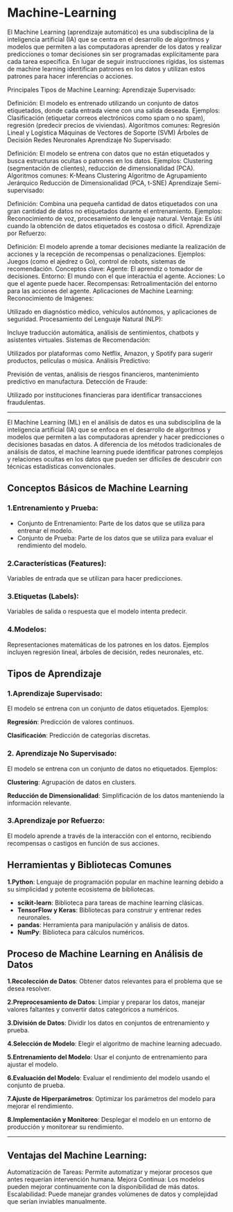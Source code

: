 # Machine-Learning

El Machine Learning (aprendizaje automático) es una subdisciplina de la inteligencia artificial (IA) que se centra en el desarrollo de algoritmos y modelos que permiten a las computadoras aprender de los datos y realizar predicciones o tomar decisiones sin ser programadas explícitamente para cada tarea específica. En lugar de seguir instrucciones rígidas, los sistemas de machine learning identifican patrones en los datos y utilizan estos patrones para hacer inferencias o acciones.


Principales Tipos de Machine Learning:
Aprendizaje Supervisado:

Definición: El modelo es entrenado utilizando un conjunto de datos etiquetados, donde cada entrada viene con una salida deseada.
Ejemplos: Clasificación (etiquetar correos electrónicos como spam o no spam), regresión (predecir precios de viviendas).
Algoritmos comunes:
Regresión Lineal y Logística
Máquinas de Vectores de Soporte (SVM)
Árboles de Decisión
Redes Neuronales
Aprendizaje No Supervisado:

Definición: El modelo se entrena con datos que no están etiquetados y busca estructuras ocultas o patrones en los datos.
Ejemplos: Clustering (segmentación de clientes), reducción de dimensionalidad (PCA).
Algoritmos comunes:
K-Means Clustering
Algoritmo de Agrupamiento Jerárquico
Reducción de Dimensionalidad (PCA, t-SNE)
Aprendizaje Semi-supervisado:

Definición: Combina una pequeña cantidad de datos etiquetados con una gran cantidad de datos no etiquetados durante el entrenamiento.
Ejemplos: Reconocimiento de voz, procesamiento de lenguaje natural.
Ventaja: Es útil cuando la obtención de datos etiquetados es costosa o difícil.
Aprendizaje por Refuerzo:

Definición: El modelo aprende a tomar decisiones mediante la realización de acciones y la recepción de recompensas o penalizaciones.
Ejemplos: Juegos (como el ajedrez o Go), control de robots, sistemas de recomendación.
Conceptos clave:
Agente: El aprendiz o tomador de decisiones.
Entorno: El mundo con el que interactúa el agente.
Acciones: Lo que el agente puede hacer.
Recompensas: Retroalimentación del entorno para las acciones del agente.
Aplicaciones de Machine Learning:
Reconocimiento de Imágenes:

Utilizado en diagnóstico médico, vehículos autónomos, y aplicaciones de seguridad.
Procesamiento del Lenguaje Natural (NLP):

Incluye traducción automática, análisis de sentimientos, chatbots y asistentes virtuales.
Sistemas de Recomendación:

Utilizados por plataformas como Netflix, Amazon, y Spotify para sugerir productos, películas o música.
Análisis Predictivo:

Previsión de ventas, análisis de riesgos financieros, mantenimiento predictivo en manufactura.
Detección de Fraude:

Utilizado por instituciones financieras para identificar transacciones fraudulentas.



-----------------------------------


El Machine Learning (ML) en el análisis de datos es una subdisciplina de la inteligencia artificial (IA) que se enfoca en el desarrollo de algoritmos y modelos que permiten a las computadoras aprender y hacer predicciones o decisiones basadas en datos. A diferencia de los métodos tradicionales de análisis de datos, el machine learning puede identificar patrones complejos y relaciones ocultas en los datos que pueden ser difíciles de descubrir con técnicas estadísticas convencionales.

## Conceptos Básicos de Machine Learning

### 1.Entrenamiento y Prueba:

* Conjunto de Entrenamiento: Parte de los datos que se utiliza para entrenar el modelo.
* Conjunto de Prueba: Parte de los datos que se utiliza para evaluar el rendimiento del modelo.

### 2.Características (Features): 
Variables de entrada que se utilizan para hacer predicciones.

### 3.Etiquetas (Labels): 
Variables de salida o respuesta que el modelo intenta predecir.

### 4.Modelos: 
Representaciones matemáticas de los patrones en los datos. Ejemplos incluyen regresión lineal, árboles de decisión, redes neuronales, etc.


## Tipos de Aprendizaje

### 1.Aprendizaje Supervisado: 
El modelo se entrena con un conjunto de datos etiquetados. Ejemplos:

**Regresión**: Predicción de valores continuos.

**Clasificación**: Predicción de categorías discretas.

### 2. Aprendizaje No Supervisado: 
El modelo se entrena con un conjunto de datos no etiquetados. Ejemplos:

**Clustering**: Agrupación de datos en clusters.

**Reducción de Dimensionalidad**: Simplificación de los datos manteniendo la información relevante.

### 3.Aprendizaje por Refuerzo: 
El modelo aprende a través de la interacción con el entorno, recibiendo recompensas o castigos en función de sus acciones.


## Herramientas y Bibliotecas Comunes

**1.Python**: Lenguaje de programación popular en machine learning debido a su simplicidad y potente ecosistema de bibliotecas.

- **scikit-learn**: Biblioteca para tareas de machine learning clásicas.
- **TensorFlow y Keras**: Bibliotecas para construir y entrenar redes neuronales.
- **pandas**: Herramienta para manipulación y análisis de datos.
- **NumPy**: Biblioteca para cálculos numéricos.


## Proceso de Machine Learning en Análisis de Datos

**1.Recolección de Datos**: Obtener datos relevantes para el problema que se desea resolver.

**2.Preprocesamiento de Datos**: Limpiar y preparar los datos, manejar valores faltantes y convertir datos categóricos a numéricos.

**3.División de Datos**: Dividir los datos en conjuntos de entrenamiento y prueba.

**4.Selección de Modelo**: Elegir el algoritmo de machine learning adecuado.

**5.Entrenamiento del Modelo**: Usar el conjunto de entrenamiento para ajustar el modelo.

**6.Evaluación del Modelo**: Evaluar el rendimiento del modelo usando el conjunto de prueba.

**7.Ajuste de Hiperparámetros**: Optimizar los parámetros del modelo para mejorar el rendimiento.

**8.Implementación y Monitoreo**: Desplegar el modelo en un entorno de producción y monitorear su rendimiento.

----
## Ventajas del Machine Learning:
Automatización de Tareas: Permite automatizar y mejorar procesos que antes requerían intervención humana.
Mejora Continua: Los modelos pueden mejorar continuamente con la disponibilidad de más datos.
Escalabilidad: Puede manejar grandes volúmenes de datos y complejidad que serían inviables manualmente.
